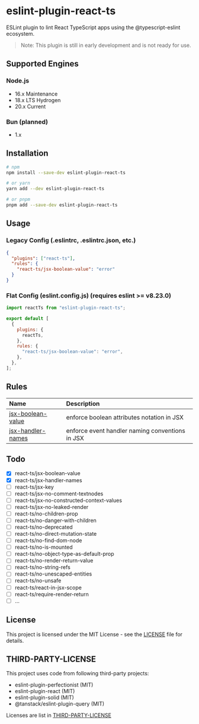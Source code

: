 # eslint-plugin-react-ts

ESLint plugin to lint React TypeScript apps using the @typescript-eslint ecosystem.

> Note: This plugin is still in early development and is not ready for use.

## Supported Engines

### Node.js

- 16.x Maintenance
- 18.x LTS Hydrogen
- 20.x Current

### Bun (planned)

- 1.x

## Installation

```bash
# npm
npm install --save-dev eslint-plugin-react-ts

# or yarn
yarn add --dev eslint-plugin-react-ts

# or pnpm
pnpm add --save-dev eslint-plugin-react-ts
```

## Usage

### Legacy Config (.eslintrc, .eslintrc.json, etc.)

```json
{
  "plugins": ["react-ts"],
  "rules": {
    "react-ts/jsx-boolean-value": "error"
  }
}
```

### Flat Config (eslint.config.js) (requires eslint >= v8.23.0)

```js
import reactTs from "eslint-plugin-react-ts";

export default [
  {
    plugins: {
      reactTs,
    },
    rules: {
      "react-ts/jsx-boolean-value": "error",
    },
  },
];
```

## Rules

<!-- begin auto-generated rules list -->

| Name                                                                                                    | Description                                     |
| :------------------------------------------------------------------------------------------------------ | :---------------------------------------------- |
| [jsx-boolean-value](https://github.com/Rel1cx/eslint-plugin-react-ts/blob/main/rules/jsx-boolean-value) | enforce boolean attributes notation in JSX      |
| [jsx-handler-names](https://github.com/Rel1cx/eslint-plugin-react-ts/blob/main/rules/jsx-handler-names) | enforce event handler naming conventions in JSX |

<!-- end auto-generated rules list -->

## Todo

- [x] react-ts/jsx-boolean-value
- [x] react-ts/jsx-handler-names
- [ ] react-ts/jsx-key
- [ ] react-ts/jsx-no-comment-textnodes
- [ ] react-ts/jsx-no-constructed-context-values
- [ ] react-ts/jsx-no-leaked-render
- [ ] react-ts/no-children-prop
- [ ] react-ts/no-danger-with-children
- [ ] react-ts/no-deprecated
- [ ] react-ts/no-direct-mutation-state
- [ ] react-ts/no-find-dom-node
- [ ] react-ts/no-is-mounted
- [ ] react-ts/no-object-type-as-default-prop
- [ ] react-ts/no-render-return-value
- [ ] react-ts/no-string-refs
- [ ] react-ts/no-unescaped-entities
- [ ] react-ts/no-unsafe
- [ ] react-ts/react-in-jsx-scope
- [ ] react-ts/require-render-return
- [ ] ...

## License

This project is licensed under the MIT License - see the [LICENSE](LICENSE) file for details.

## THIRD-PARTY-LICENSE

This project uses code from following third-party projects:

- eslint-plugin-perfectionist (MIT)
- eslint-plugin-react (MIT)
- eslint-plugin-solid (MIT)
- @tanstack/eslint-plugin-query (MIT)

Licenses are list in [THIRD-PARTY-LICENSE](THIRD-PARTY-LICENSE)
